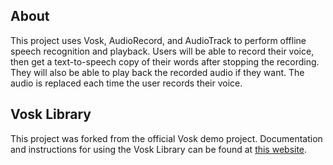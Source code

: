 ## About

This project uses Vosk, AudioRecord, and AudioTrack to perform offline speech recognition and playback. Users will be able to record their voice, then get a text-to-speech copy of their words after stopping the recording. They will also be able to play back the recorded audio if they want. The audio is replaced each time the user records their voice. 


## Vosk Library

This project was forked from the official Vosk demo project. Documentation and instructions for using the Vosk Library can be found at [this website](https://alphacephei.com/vosk/android).
